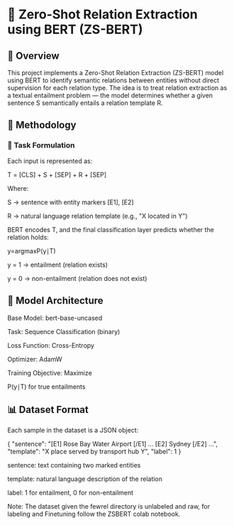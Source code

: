 # 🧠 Zero-Shot Relation Extraction using BERT (ZS-BERT)
 ## 📖 Overview

This project implements a Zero-Shot Relation Extraction (ZS-BERT) model using BERT to identify semantic relations between entities without direct supervision for each relation type.
The idea is to treat relation extraction as a textual entailment problem — the model determines whether a given sentence S semantically entails a relation template R.

## 🧩 Methodology
### 🔹 Task Formulation

Each input is represented as:

T = [CLS] + S + [SEP] + R + [SEP]


Where:

S → sentence with entity markers [E1], [E2]

R → natural language relation template (e.g., "X located in Y")

BERT encodes T, and the final classification layer predicts whether the relation holds:


y=argmaxP(y∣T)

y = 1 → entailment (relation exists)

y = 0 → non-entailment (relation does not exist)

## 🧠 Model Architecture

Base Model: bert-base-uncased

Task: Sequence Classification (binary)

Loss Function: Cross-Entropy

Optimizer: AdamW

Training Objective: Maximize 

P(y∣T) for true entailments

## 📊 Dataset Format

Each sample in the dataset is a JSON object:

{
  "sentence": "[E1] Rose Bay Water Airport [/E1] ... [E2] Sydney [/E2] ...",
  "template": "X place served by transport hub Y",
  "label": 1
}


sentence: text containing two marked entities

template: natural language description of the relation

label: 1 for entailment, 0 for non-entailment




Note: The dataset given the fewrel directory is unlabeled and raw, for labeling and Finetuning follow the ZSBERT colab notebook.

